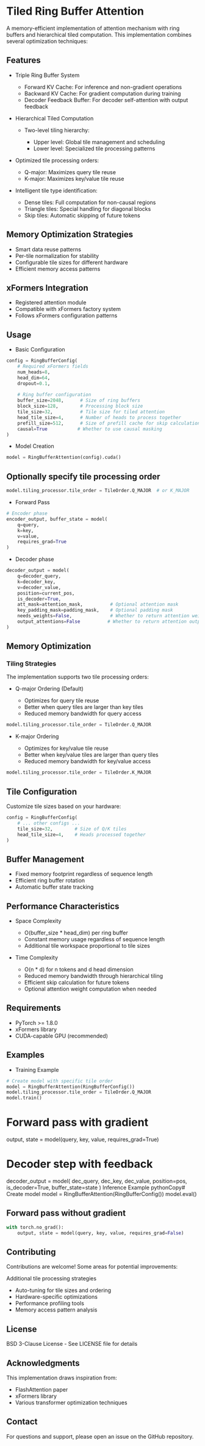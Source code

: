 # Tiled Ring Buffer Attention
A memory-efficient implementation of attention mechanism with ring buffers and hierarchical tiled computation. This implementation combines several optimization techniques:

## Features

- Triple Ring Buffer System

    - Forward KV Cache: For inference and non-gradient operations
    - Backward KV Cache: For gradient computation during training
    - Decoder Feedback Buffer: For decoder self-attention with output feedback


- Hierarchical Tiled Computation

    - Two-level tiling hierarchy:

        - Upper level: Global tile management and scheduling
        - Lower level: Specialized tile processing patterns


- Optimized tile processing orders:

    - Q-major: Maximizes query tile reuse
    - K-major: Maximizes key/value tile reuse


- Intelligent tile type identification:

    - Dense tiles: Full computation for non-causal regions
    - Triangle tiles: Special handling for diagonal blocks
    - Skip tiles: Automatic skipping of future tokens




## Memory Optimization Strategies

- Smart data reuse patterns
- Per-tile normalization for stability
- Configurable tile sizes for different hardware
- Efficient memory access patterns


## xFormers Integration

- Registered attention module
- Compatible with xFormers factory system
- Follows xFormers configuration patterns



## Usage
- Basic Configuration
```python
config = RingBufferConfig(
    # Required xFormers fields
    num_heads=8,
    head_dim=64,
    dropout=0.1,
    
    # Ring buffer configuration
    buffer_size=2048,      # Size of ring buffers
    block_size=128,        # Processing block size
    tile_size=32,          # Tile size for tiled attention
    head_tile_size=4,      # Number of heads to process together
    prefill_size=512,      # Size of prefill cache for skip calculation
    causal=True           # Whether to use causal masking
)
```
- Model Creation

```python
model = RingBufferAttention(config).cuda()
```

## Optionally specify tile processing order
```python
model.tiling_processor.tile_order = TileOrder.Q_MAJOR  # or K_MAJOR
```
- Forward Pass
```python
# Encoder phase
encoder_output, buffer_state = model(
    q=query,
    k=key,
    v=value,
    requires_grad=True
)
```
- Decoder phase
```python
decoder_output = model(
    q=decoder_query,
    k=decoder_key,
    v=decoder_value,
    position=current_pos,
    is_decoder=True,
    att_mask=attention_mask,          # Optional attention mask
    key_padding_mask=padding_mask,    # Optional padding mask
    needs_weights=False,              # Whether to return attention weights
    output_attentions=False          # Whether to return attention outputs
)
```

## Memory Optimization
### Tiling Strategies
The implementation supports two tile processing orders:

- Q-major Ordering (Default)

    - Optimizes for query tile reuse
    - Better when query tiles are larger than key tiles
    - Reduced memory bandwidth for query access
```python
model.tiling_processor.tile_order = TileOrder.Q_MAJOR
```

- K-major Ordering

    - Optimizes for key/value tile reuse
    - Better when key/value tiles are larger than query tiles
    - Reduced memory bandwidth for key/value access

```python
model.tiling_processor.tile_order = TileOrder.K_MAJOR
```

## Tile Configuration
Customize tile sizes based on your hardware:
```python
config = RingBufferConfig(
    # ... other configs ...
    tile_size=32,        # Size of Q/K tiles
    head_tile_size=4,    # Heads processed together
)
```

## Buffer Management

- Fixed memory footprint regardless of sequence length
- Efficient ring buffer rotation
- Automatic buffer state tracking

## Performance Characteristics
- Space Complexity

    - O(buffer_size * head_dim) per ring buffer
    - Constant memory usage regardless of sequence length
    - Additional tile workspace proportional to tile sizes

- Time Complexity

    - O(n * d) for n tokens and d head dimension
    - Reduced memory bandwidth through hierarchical tiling
    - Efficient skip calculation for future tokens
    - Optional attention weight computation when needed

## Requirements

- PyTorch >= 1.8.0
- xFormers library
- CUDA-capable GPU (recommended)

## Examples
- Training Example
```python
# Create model with specific tile order
model = RingBufferAttention(RingBufferConfig())
model.tiling_processor.tile_order = TileOrder.Q_MAJOR
model.train()
```
# Forward pass with gradient
output, state = model(query, key, value, requires_grad=True)

# Decoder step with feedback
decoder_output = model(
    dec_query, dec_key, dec_value,
    position=pos,
    is_decoder=True,
    buffer_state=state
)
Inference Example
pythonCopy# Create model
model = RingBufferAttention(RingBufferConfig())
model.eval()

## Forward pass without gradient
```python
with torch.no_grad():
    output, state = model(query, key, value, requires_grad=False)
```

## Contributing
Contributions are welcome! Some areas for potential improvements:

Additional tile processing strategies
- Auto-tuning for tile sizes and ordering
- Hardware-specific optimizations
- Performance profiling tools
- Memory access pattern analysis

## License
BSD 3-Clause License - See LICENSE file for details

## Acknowledgments
This implementation draws inspiration from:

- FlashAttention paper
- xFormers library
- Various transformer optimization techniques

## Contact
For questions and support, please open an issue on the GitHub repository.